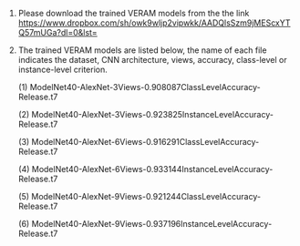 1. Please download the trained VERAM models from the the link https://www.dropbox.com/sh/owk9wljp2vipwkk/AADQlsSzm9jMEScxYTQ57mUGa?dl=0&lst=

2. The trained VERAM models are listed below, the name of each file indicates the dataset, CNN architecture, views, accuracy, class-level or instance-level criterion.

    (1) ModelNet40-AlexNet-3Views-0.908087ClassLevelAccuracy-Release.t7

    (2) ModelNet40-AlexNet-3Views-0.923825InstanceLevelAccuracy-Release.t7

    (3) ModelNet40-AlexNet-6Views-0.916291ClassLevelAccuracy-Release.t7

    (4) ModelNet40-AlexNet-6Views-0.933144InstanceLevelAccuracy-Release.t7

    (5) ModelNet40-AlexNet-9Views-0.921244ClassLevelAccuracy-Release.t7

    (6) ModelNet40-AlexNet-9Views-0.937196InstanceLevelAccuracy-Release.t7

